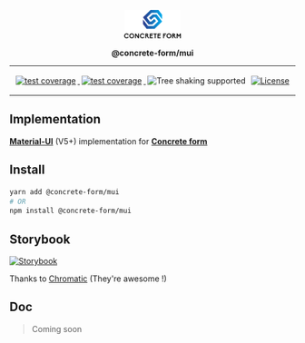 <p align="center">
  <a href="https://github.com/concrete-form/concrete-form">
    <img alt="Concrete Form" src="https://raw.githubusercontent.com/concrete-form/concrete-form/master/doc/logo.png" width="100" />
  </a>
</p>

<p align="center">
  <strong>@concrete-form/mui</strong>
</p>

---

<div align="center">
  <a href="https://ci.appveyor.com/project/kegi/mui/history">
    <img alt="test coverage" style="margin:3px"
    src="https://img.shields.io/appveyor/build/kegi/mui?style=flat-square" />
  </a>
  <a href="https://coveralls.io/github/concrete-form/mui">
    <img alt="test coverage" style="margin:3px"
    src="https://img.shields.io/coveralls/github/concrete-form/mui?style=flat-square" />
  </a>
<img alt="Tree shaking supported"src="https://img.shields.io/badge/Tree%20shaking-supported-success?style=flat-square" style="margin:3px" />
  <a href="https://www.npmjs.com/package/@concrete-form/mui">
    <img alt="License" style="margin:3px" 
    src="https://img.shields.io/npm/l/@concrete-form/mui?color=%23007ec6&style=flat-square" />
  </a>
</div>

---

## Implementation

[**Material-UI**](https://mui.com/) (V5+) implementation for [**Concrete form**](https://github.com/concrete-form/concrete-form)

## Install

```bash
yarn add @concrete-form/mui
# OR
npm install @concrete-form/mui
```
## Storybook
[![Storybook](https://img.shields.io/badge/Storybook-%23E06A8C?style=flat-square&logo=storybook&labelColor=%23ececec)](https://master--6193c82ff0559c003a4fdcba.chromatic.com/)

Thanks to [Chromatic](https://www.chromatic.com/) (They're awesome !)

## Doc
> Coming soon